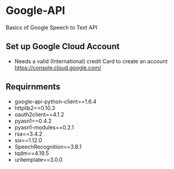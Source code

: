 # Google-API
Basics of Google Speech to Text API

## Set up Google Cloud Account
- Needs a valid (International) credit Card to create an account
https://console.cloud.google.com/

## Requirnments
- google-api-python-client==1.6.4
- httplib2==0.10.3
- oauth2client==4.1.2
- pyasn1==0.4.2
- pyasn1-modules==0.2.1
- rsa==3.4.2
- six==1.12.0
- SpeechRecognition==3.8.1
- tqdm==4.19.5
- uritemplate==3.0.0

